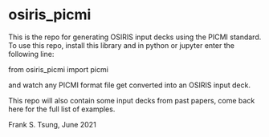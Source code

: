 # osiris_picmi

This is the repo for generating OSIRIS input decks using the PICMI standard.  To use this repo, install this library and in python or jupyter enter the following line:

from osiris_picmi import picmi

and watch any PICMI format file get converted into an OSIRIS input deck.

This repo will also contain some input decks from past papers, come back here for the full list of examples.




Frank S. Tsung, June 2021

